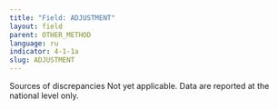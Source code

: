 ```yaml
---
title: "Field: ADJUSTMENT"
layout: field
parent: OTHER_METHOD
language: ru
indicator: 4-1-1a
slug: ADJUSTMENT
---
```

Sources of discrepancies
Not yet applicable. Data are reported at the national level only.
